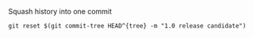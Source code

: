 Squash history into one commit

```
git reset $(git commit-tree HEAD^{tree} -m "1.0 release candidate")
```
